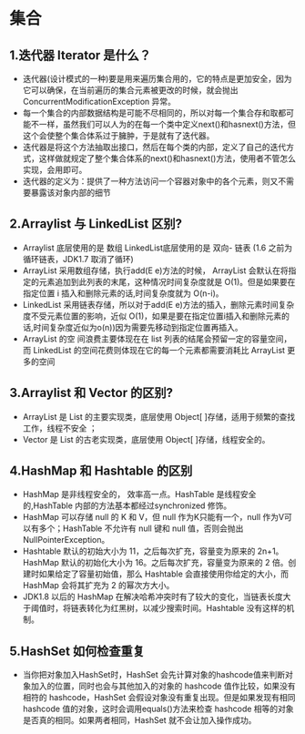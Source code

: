 # 集合

## 1.迭代器 Iterator 是什么？
- 迭代器(设计模式的一种)要是用来遍历集合用的，它的特点是更加安全，因为它可以确保，在当前遍历的集合元素被更改的时候，就会抛出 ConcurrentModificationException 异常。
- 每一个集合的内部数据结构是可能不尽相同的，所以对每一个集合存和取都可能不一样，虽然我们可以人为的在每一个类中定义next()和hasnext()方法，但这个会使整个集合体系过于臃肿，于是就有了迭代器。
- 迭代器是将这个方法抽取出接口，然后在每个类的内部，定义了自己的迭代方式，这样做就规定了整个集合体系的next()和hasnext()方法，使用者不管怎么实现，会用即可。 
- 迭代器的定义为：提供了一种方法访问一个容器对象中的各个元素，则又不需要暴露该对象内部的细节
## 2.Arraylist 与 LinkedList 区别?
- Arraylist 底层使用的是 数组           LinkedList底层使用的是 双向- 链表 (1.6 之前为循环链表，JDK1.7 取消了循环)
- ArrayList 采用数组存储，执行add(E e)方法的时候， ArrayList 会默认在将指定的元素追加到此列表的末尾，这种情况时间复杂度就是 O(1)。但是如果要在指定位置 i 插入和删除元素的话,时间复杂度就为 O(n-i)。
- LinkedList 采用链表存储，所以对于add(E e)方法的插入，删除元素时间复杂度不受元素位置的影响，近似 O(1)，如果是要在指定位置i插入和删除元素的话,时间复杂度近似为o(n))因为需要先移动到指定位置再插入。
- ArrayList 的空 间浪费主要体现在在 list 列表的结尾会预留一定的容量空间，而 LinkedList 的空间花费则体现在它的每一个元素都需要消耗比 ArrayList 更多的空间
## 3.Arraylist 和 Vector 的区别?
- ArrayList 是 List 的主要实现类，底层使用 Object[ ]存储，适用于频繁的查找工作，线程不安全 ；
- Vector 是 List 的古老实现类，底层使用 Object[ ]存储，线程安全的。
## 4.HashMap 和 Hashtable 的区别
- HashMap 是非线程安全的， 效率高一点。HashTable 是线程安全的,HashTable 内部的方法基本都经过synchronized 修饰。
- HashMap 可以存储 null 的 K 和 V，但 null 作为K只能有一个，null 作为V可以有多个；HashTable 不允许有 null 键和 null 值，否则会抛出 NullPointerException。
- Hashtable 默认的初始大小为 11，之后每次扩充，容量变为原来的 2n+1。HashMap 默认的初始化大小为 16。之后每次扩充，容量变为原来的 2 倍。创建时如果给定了容量初始值，那么 Hashtable 会直接使用你给定的大小，而 HashMap 会将其扩充为 2 的幂次方大小。	
- JDK1.8 以后的 HashMap 在解决哈希冲突时有了较大的变化，当链表长度大于阈值时，将链表转化为红黑树，以减少搜索时间。Hashtable 没有这样的机制。
## 5.HashSet 如何检查重复
- 当你把对象加入HashSet时，HashSet 会先计算对象的hashcode值来判断对象加入的位置，同时也会与其他加入的对象的 hashcode 值作比较，如果没有相符的 hashcode，HashSet 会假设对象没有重复出现。但是如果发现有相同 hashcode 值的对象，这时会调用equals()方法来检查 hashcode 相等的对象是否真的相同。如果两者相同，HashSet 就不会让加入操作成功。
